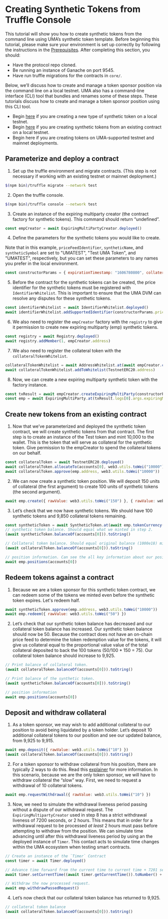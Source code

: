 # Creating Synthetic Tokens from Truffle Console

This tutorial will show you how to create synthetic tokens from the command line using UMA’s synthetic token template. Before beginning this tutorial, please make sure your environment is set up correctly by following the instructions in the [Prerequisites](prerequisites.md). After completing this section, you should:

- Have the protocol repo cloned.
- Be running an instance of Ganache on port 9545.
- Have run truffle migrations for the contracts in `core/`.

Below, we’ll discuss how to create and manage a token sponsor position via the command line on a local testnet.
UMA also has a command-line interface (CLI) tool that bundles and renames some of these steps.
These tutorials discuss how to create and manage a token sponsor position using this CLI tool.

<!-- TODO: links to separate page -->

- Begin [here](#parameterize-and-deploy-a-contract) if you are creating a new type of synthetic token on a local testnet.
- Begin [here](#create-new-tokens-from-an-existing-contract) if you are creating synthetic tokens from an existing contract on a local testnet.
- Begin here if you are creating tokens on UMA-supported testnet and mainnet deployments. <!-- TODO: links to separate page -->

## Parameterize and deploy a contract

1. Set up the truffle environment and migrate contracts.
   (This step is not necessary if working with an existing testnet or mainnet deployment.)

```bash
$(npm bin)/truffle migrate --network test
```

2. Open the truffle console.

```bash
$(npm bin)/truffle console --network test
```

3. Create an instance of the expiring multiparty creator (the contract factory for synthetic tokens).
   This command should return “undefined”.

```js
const empCreator = await ExpiringMultiPartyCreator.deployed()
```

4. Define the parameters for the synthetic tokens you would like to create.

Note that in this example, `priceFeedIdentifier`, `syntheticName`, and `syntheticSymbol` are set to "UMATEST", "Test UMA Token", and "UMATEST", respectively, but you can set these parameters to any names you prefer in the local environment. <!-- TODO: add link to process for adding identifiers to mainnet when that doc is ready -->

<!-- prettier-ignore -->
```js
const constructorParams = { expirationTimestamp: "1606780800", collateralAddress: TestnetERC20.address, priceFeedIdentifier: web3.utils.utf8ToHex("UMATEST"), syntheticName: "Test UMA Token", syntheticSymbol: "UMATEST", collateralRequirement: { rawValue: web3.utils.toWei("1.5") }, disputeBondPct: { rawValue: web3.utils.toWei("0.1") }, sponsorDisputeRewardPct: { rawValue: web3.utils.toWei("0.1") }, disputerDisputeRewardPct: { rawValue: web3.utils.toWei("0.1") }, minSponsorTokens: { rawValue: '100000000000000' }, timerAddress: Timer.address }
```

5. Before the contract for the synthetic tokens can be created, the price identifier for the synthetic tokens must be registered with `IdentifierWhitelist`.
   This is important to ensure that the UMA DVM can resolve any disputes for these synthetic tokens.

```js
const identifierWhitelist = await IdentifierWhitelist.deployed()
await identifierWhitelist.addSupportedIdentifier(constructorParams.priceFeedIdentifier)
```

6. We also need to register the `empCreator` factory with the `registry` to give it permission to create new expiring multiparty (emp) synthetic tokens.

```js
const registry = await Registry.deployed()
await registry.addMember(1, empCreator.address)
```

7. We also need to register the collateral token with the `collateralTokenWhitelist`.

```js
collateralTokenWhitelist = await AddressWhitelist.at(await empCreator.collateralTokenWhitelist())
await collateralTokenWhitelist.addToWhitelist(TestnetERC20.address)
```

8. Now, we can create a new expiring multiparty synthetic token with the factory instance.

```js
const txResult = await empCreator.createExpiringMultiParty(constructorParams)
const emp = await ExpiringMultiParty.at(txResult.logs[0].args.expiringMultiPartyAddress)
```

## Create new tokens from an existing contract

1. Now that we’ve parameterized and deployed the synthetic token contract, we will create synthetic tokens from that contract.
   The first step is to create an instance of the Test token and mint 10,000 to the wallet.
   This is the token that will serve as collateral for the synthetic token.
   Give permission to the empCreator to spend the collateral tokens on our behalf.

```js
const collateralToken = await TestnetERC20.deployed()
await collateralToken.allocateTo(accounts[0], web3.utils.toWei("10000"))
await collateralToken.approve(emp.address, web3.utils.toWei("10000"))
```

2. We can now create a synthetic token position. We will deposit 150 units of collateral (the first argument) to create 100 units of synthetic tokens (the second argument).

```js
await emp.create({ rawValue: web3.utils.toWei("150") }, { rawValue: web3.utils.toWei("100") })
```

3. Let’s check that we now have synthetic tokens. We should have 100 synthetic tokens and 9,850 collateral tokens remaining.

<!-- prettier-ignore -->
```js
const syntheticToken = await SyntheticToken.at(await emp.tokenCurrency())
// synthetic token balance. Should equal what we minted in step 2.
(await syntheticToken.balanceOf(accounts[0])).toString()

// Collateral token balance. Should equal original balance (1000e18) minus deposit (150e18).
(await collateralToken.balanceOf(accounts[0])).toString()

// position information. Can see the all key information about our position.
await emp.positions(accounts[0])
```

## Redeem tokens against a contract

1. Because we are a token sponsor for this synthetic token contract, we can redeem some of the tokens we minted even before the synthetic token expires. Let's redeem half.

```js
await syntheticToken.approve(emp.address, web3.utils.toWei("10000"))
await emp.redeem({ rawValue: web3.utils.toWei("50") })
```

2. Let’s check that our synthetic token balance has decreased and our collateral token balance has increased.
   Our synthetic token balance should now be 50.
   Because the contract does not have an on-chain price feed to determine the token redemption value for the tokens, it will give us collateral equal to the proportional value value of the total collateral deposited to back the 100 tokens (50/100 \* 150 = 75).
   Our collateral token balance should increase to 9,925.

<!-- prettier-ignore -->
```js
// Print balance of collateral token.
(await collateralToken.balanceOf(accounts[0])).toString()

// Print balance of the synthetic token.
(await syntheticToken.balanceOf(accounts[0])).toString()

// position information
await emp.positions(accounts[0])
```

## Deposit and withdraw collateral

1. As a token sponsor, we may wish to add additional collateral to our position to avoid being liquidated by a token holder.
   Let’s deposit 10 additional collateral tokens to our position and see our updated balance, from 9,925 to 9,915.

<!-- prettier-ignore -->
```js
await emp.deposit({ rawValue: web3.utils.toWei("10") })
(await collateralToken.balanceOf(accounts[0])).toString()
```

2. For a token sponsor to withdraw collateral from his position, there are typically 2 ways to do this.
   Read this [explainer](../explainer.md) for more information.
   In this scenario, because we are the only token sponsor, we will have to withdraw collateral the “slow” way. First, we need to request a withdrawal of 10 collateral tokens.

```js
await emp.requestWithdrawal({ rawValue: web3.utils.toWei("10") })
```

3. Now, we need to simulate the withdrawal liveness period passing without a dispute of our withdrawal request. The `ExpiringMultipartyCreator` used in step 8 has a strict withdrawal liveness of 7200 seconds, or 2 hours. This means that in order for a withdrawal request to be processed _at least_ 2 hours must pass before attempting to withdraw from the position. We can simulate time advancing until after this withdrawal liveness period by using an the deployed instance of `Timer`. This contact acts to simulate time changes within the UMA ecosystem when testing smart contracts.

```js
// Create an instance of the `Timer` Contract
const timer = await Timer.deployed()

// Advance time forward from the current time to current time + 7201 seconds
await timer.setCurrentTime((await timer.getCurrentTime()).toNumber() + 7201)

// Withdraw the now processed request.
await emp.withdrawPassedRequest()
```

4. Let’s now check that our collateral token balance has returned to 9,925.

<!-- prettier-ignore -->
```js
// collateral token balance
(await collateralToken.balanceOf(accounts[0])).toString()
```

<!--

--END OF TUTORIAL--
Notes: We might prefer to show people how to settle a contract after expiration using a CLI tool so they can change between token sponsor, token holder, and DVM voter personas more easily.

This is particularly relevant for settling a token after the expiration time, when as a token sponsor they might settle, as a voter they might decide on the final token redemption value, and as token holder they might redeem.
-->
